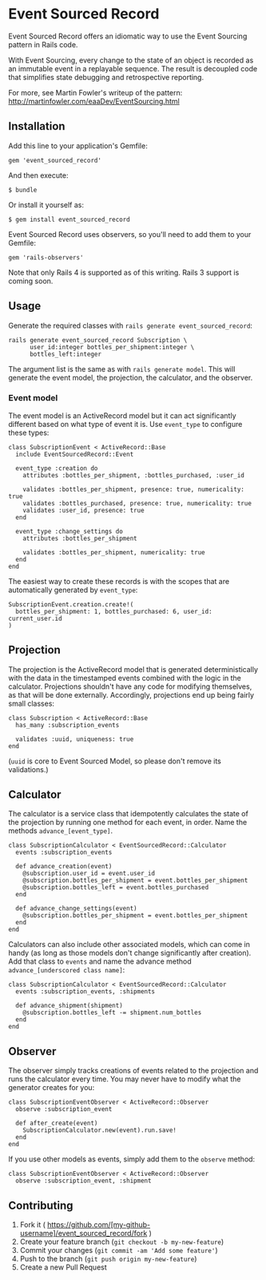 # Event Sourced Record

Event Sourced Record offers an idiomatic way to use the Event Sourcing pattern in Rails code.

With Event Sourcing, every change to the state of an object is recorded as an immutable event in a replayable sequence.  The result is decoupled code that simplifies state debugging and retrospective reporting.

For more, see Martin Fowler's writeup of the pattern: http://martinfowler.com/eaaDev/EventSourcing.html

## Installation

Add this line to your application's Gemfile:

    gem 'event_sourced_record'

And then execute:

    $ bundle

Or install it yourself as:

    $ gem install event_sourced_record
    
Event Sourced Record uses observers, so you'll need to add them to your Gemfile:

    gem 'rails-observers'
    
Note that only Rails 4 is supported as of this writing.  Rails 3 support is coming soon.

## Usage

Generate the required classes with `rails generate event_sourced_record`:

    rails generate event_sourced_record Subscription \
          user_id:integer bottles_per_shipment:integer \
          bottles_left:integer

The argument list is the same as with `rails generate model`.  This will generate the event model, the projection, the calculator, and the observer.

### Event model

The event model is an ActiveRecord model but it can act significantly different based on what type of event it is.  Use `event_type` to configure these types:

    class SubscriptionEvent < ActiveRecord::Base
      include EventSourcedRecord::Event

      event_type :creation do
        attributes :bottles_per_shipment, :bottles_purchased, :user_id

        validates :bottles_per_shipment, presence: true, numericality: true
        validates :bottles_purchased, presence: true, numericality: true
        validates :user_id, presence: true
      end

      event_type :change_settings do
        attributes :bottles_per_shipment
 
        validates :bottles_per_shipment, numericality: true
      end
    end
    
The easiest way to create these records is with the scopes that are automatically generated by `event_type`:

    SubscriptionEvent.creation.create!(
      bottles_per_shipment: 1, bottles_purchased: 6, user_id: current_user.id
    )
    
## Projection

The projection is the ActiveRecord model that is generated deterministically with the data in the timestamped events combined with the logic in the calculator.  Projections shouldn't have any code for modifying themselves, as that will be done externally.  Accordingly, projections end up being fairly small classes:

    class Subscription < ActiveRecord::Base
      has_many :subscription_events

      validates :uuid, uniqueness: true
    end
    
(`uuid` is core to Event Sourced Model, so please don't remove its validations.)

## Calculator

The calculator is a service class that idempotently calculates the state of the projection by running one method for each event, in order.  Name the methods `advance_[event_type]`.

    class SubscriptionCalculator < EventSourcedRecord::Calculator
      events :subscription_events

      def advance_creation(event)
        @subscription.user_id = event.user_id
        @subscription.bottles_per_shipment = event.bottles_per_shipment
        @subscription.bottles_left = event.bottles_purchased
      end

      def advance_change_settings(event)
        @subscription.bottles_per_shipment = event.bottles_per_shipment
      end
    end

Calculators can also include other associated models, which can come in handy (as long as those models don't change significantly after creation).  Add that class to `events` and name the advance method `advance_[underscored class name]`:

    class SubscriptionCalculator < EventSourcedRecord::Calculator
      events :subscription_events, :shipments

      def advance_shipment(shipment)
        @subscription.bottles_left -= shipment.num_bottles
      end
    end
    
## Observer

The observer simply tracks creations of events related to the projection and runs the calculator every time.  You may never have to modify what the generator creates for you:

    class SubscriptionEventObserver < ActiveRecord::Observer
      observe :subscription_event

      def after_create(event)
        SubscriptionCalculator.new(event).run.save!
      end
    end
    
If you use other models as events, simply add them to the `observe` method:

    class SubscriptionEventObserver < ActiveRecord::Observer
      observe :subscription_event, :shipment

## Contributing

1. Fork it ( https://github.com/[my-github-username]/event_sourced_record/fork )
2. Create your feature branch (`git checkout -b my-new-feature`)
3. Commit your changes (`git commit -am 'Add some feature'`)
4. Push to the branch (`git push origin my-new-feature`)
5. Create a new Pull Request

